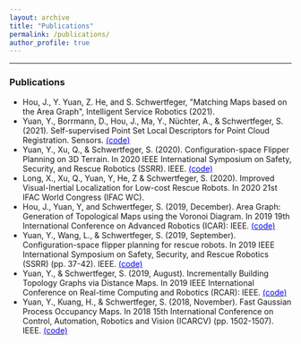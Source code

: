 ```yaml
---
layout: archive
title: "Publications"
permalink: /publications/
author_profile: true
---
```

<!---
{% if author.googlescholar %}
  You can also find my articles on <u><a href="{{author.googlescholar}}">my Google Scholar profile</a>.</u>
{% endif %}
{% include base_path %}
{% for post in site.publications reversed %}
  {% include archive-single.html %}
{% endfor %}
-->

---

### Publications
* Hou, J., Y. Yuan, Z. He, and S. Schwertfeger, "Matching Maps based on the Area Graph", Intelligent Service Robotics (2021).
* Yuan, Y., Borrmann, D., Hou, J., Ma, Y., Nüchter, A., & Schwertfeger, S. (2021). Self-supervised Point Set Local Descriptors for Point Cloud Registration. Sensors. [<span style="color:blue">(code)</span>](https://github.com/STAR-Center/SS-FeatNet)
* Yuan, Y., Xu, Q., & Schwertfeger, S. (2020). Configuration-space Flipper Planning on 3D Terrain. In 2020 IEEE International Symposium on Safety, Security, and Rescue Robotics (SSRR). IEEE. [<span style="color:blue">(code)</span>](https://github.com/STAR-Center/flipperplanning3DTerrain)
* Long, X., Xu, Q., Yuan, Y, He, Z & Schwertfeger, S. (2020). Improved Visual-Inertial Localization for Low-cost Rescue Robots. In 2020 21st IFAC World Congress (IFAC WC).
* Hou, J., Yuan, Y, and Schwertfeger, S. (2019, December). Area Graph: Generation of Topological Maps using the Voronoi Diagram. In 2019 19th International Conference on Advanced Robotics (ICAR): IEEE. [<span style="color:blue">(code)</span>](https://github.com/STAR-Center/areaGraph)
* Yuan, Y., Wang, L., & Schwertfeger, S. (2019, September). Configuration-space flipper planning for rescue robots. In 2019 IEEE International Symposium on Safety, Security, and Rescue Robotics (SSRR) (pp. 37-42). IEEE. [<span style="color:blue">(code)</span>](https://github.com/STAR-Center/flipperplanning)
* Yuan, Y., & Schwertfeger, S. (2019, August). Incrementally Building Topology Graphs via Distance Maps. In 2019 IEEE International Conference on Real-time Computing and Robotics (RCAR): IEEE. [<span style="color:blue">(code)</span>](https://github.com/STAR-Center/IncrementalTopo)
* Yuan, Y., Kuang, H., & Schwertfeger, S. (2018, November). Fast Gaussian Process Occupancy Maps. In 2018 15th International Conference on Control, Automation, Robotics and Vision (ICARCV) (pp. 1502-1507). IEEE. [<span style="color:blue">(code)</span>](https://github.com/STAR-Center/fastGPOM)
